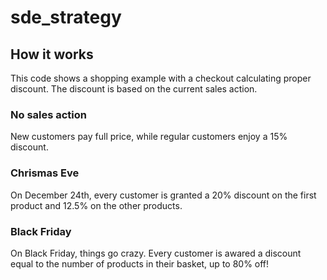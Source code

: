 # sde_strategy

## How it works
This code shows a shopping example with a checkout calculating proper discount. The discount is based on the current sales action.

### No sales action
New customers pay full price, while regular customers enjoy a 15% discount.

### Chrismas Eve
On December 24th, every customer is granted a 20% discount on the first product and 12.5% on the other products.

### Black Friday
On Black Friday, things go crazy. Every customer is awared a discount equal to the number of products in their basket, up to 80% off!
